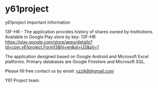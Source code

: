 # y61project
y61project important information


13F-HR - The application provides history of shares owned by Institutions.
Available in Google Play store by key: 13F-HR
https://play.google.com/store/apps/details?id=com.y61project.Form13&hl=en&gl=US&pli=1

The application designed based on Google Android and Microsoft Excel platforms.
Primary databases are Google Firestore and Microsoft SQL.

Please fill free contact us by email: vzzlk8@gmail.com

Y61 Project team.

